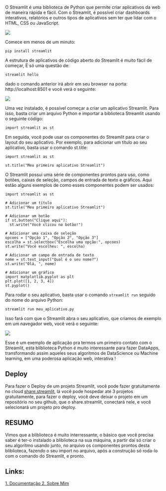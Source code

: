 O Streamlit é uma biblioteca de Python que permite criar aplicativos da web de maneira rápida e fácil. Com o Streamlit, é possível criar dashboards interativos, relatórios e outros tipos de aplicativos sem ter que lidar com o HTML, CSS ou JavaScript.

![](https://tecnothink.com.br/wp-content/uploads/2020/11/Streamlit_Logo_1.jpg)

Comece em
menos de um minuto:

```
pip install streamlit
```
A estrutura de aplicativos de código aberto do Streamlit é muito fácil de começar, É só uma questão de:
```
streamlit hello
```
dado o comando anterior irá abrir em seu browser na porta: http://localhost:8501
e você verá o seguinte:

![](https://i.postimg.cc/ht6ypsnY/str.png)

Uma vez instalado, é possível começar a criar um aplicativo Streamlit. Para isso, basta criar um arquivo Python e importar a biblioteca Streamlit usando o seguinte código:


```
import streamlit as st

```

Em seguida, você pode usar os componentes do Streamlit para criar o layout do seu aplicativo. Por exemplo, para adicionar um título ao seu aplicativo, basta usar o comando st.title:


```
import streamlit as st

st.title("Meu primeiro aplicativo Streamlit")

```

O Streamlit possui uma série de componentes prontos para uso, como botões, caixas de seleção, campos de entrada de texto e gráficos. Aqui estão alguns exemplos de como esses componentes podem ser usados:


```
import streamlit as st

# Adicionar um título
st.title("Meu primeiro aplicativo Streamlit")

# Adicionar um botão
if st.button("Clique aqui"):
  st.write("Você clicou no botão!")

# Adicionar uma caixa de seleção
opcoes = ["Opção 1", "Opção 2", "Opção 3"]
escolha = st.selectbox("Escolha uma opção:", opcoes)
st.write("Você escolheu: ", escolha)

# Adicionar um campo de entrada de texto
nome = st.text_input("Qual é o seu nome?")
st.write("Olá, ", nome)

# Adicionar um gráfico
import matplotlib.pyplot as plt
plt.plot([1, 2, 3, 4])
st.pyplot()

```

Para rodar o seu aplicativo, basta usar o comando `streamlit run` seguido do nome do arquivo Python:


```
streamlit run meu_aplicativo.py

```
Isso fará com que o Streamlit abra o seu aplicativo, que criamos de exemplo em um navegador web, você verá o seguinte:

![](https://i.postimg.cc/nMbFZBfc/str-2.png)

Esse é um exemplo de aplicação pra termos um primeiro contato com o Streamlit, esta bliblioteca Python é muito interessante para fazer DataApps, transformando assim aqueles seus algoritmos de DataScience ou Machine learning, em uma poderosa aplicação web, interativa !

## Deploy 
Para fazer o Deploy de um projeto Streamlit, você pode fazer gratuitamente no cloud [share.streamlit](https://share.streamlit.io), lá você pode hospedar até 3 projetos gratuitamente, para fazer o deploy, você deve deixar o projeto em um repositório no seu github, que o share.streamlit, conectará nele, e você selecionará um projeto pro deploy.

## RESUMO
Vimos que a bliblioteca é muito interressante, o básico que você precisa saber é ter-o instalado a bliblioteca na sua máquina, a partir daí só criar o seu algoritmo usando junto, no arquivo os componentes prontos desta bliblioteca, fazendo o seu import no arquivo, após a construção só roda-lo com o comando do Streamlit, e pronto.

## Links:
[1. Documentação ](https://docs.streamlit.io)
[2. Sobre Mim](https://bit.ly/3o0CAdw)